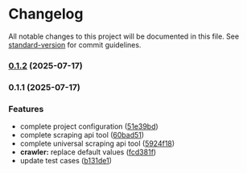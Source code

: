 # Changelog

All notable changes to this project will be documented in this file. See [standard-version](https://github.com/conventional-changelog/standard-version) for commit guidelines.

### [0.1.2](https://github-sunorains/scrapeless-ai/langchain-scrapeless/compare/v0.1.1...v0.1.2) (2025-07-17)

### 0.1.1 (2025-07-17)


### Features

* complete project configuration ([51e39bd](https://github-sunorains/scrapeless-ai/langchain-scrapeless/commit/51e39bde2a1e0f145f0aa66a92d935fecff4427f))
* complete scraping api tool ([60bad51](https://github-sunorains/scrapeless-ai/langchain-scrapeless/commit/60bad5110a45964d964aace83760915c222c7d90))
* complete universal scraping api tool ([5924f18](https://github-sunorains/scrapeless-ai/langchain-scrapeless/commit/5924f18f8c71e134325095d353c8f1751e59502b))
* **crawler:** replace default values ([fcd381f](https://github-sunorains/scrapeless-ai/langchain-scrapeless/commit/fcd381f2e6feb7455d164ea5c78404404ddee183))
* update test cases ([b131de1](https://github-sunorains/scrapeless-ai/langchain-scrapeless/commit/b131de16e3ff4892b780b502f8735921936a1061))
